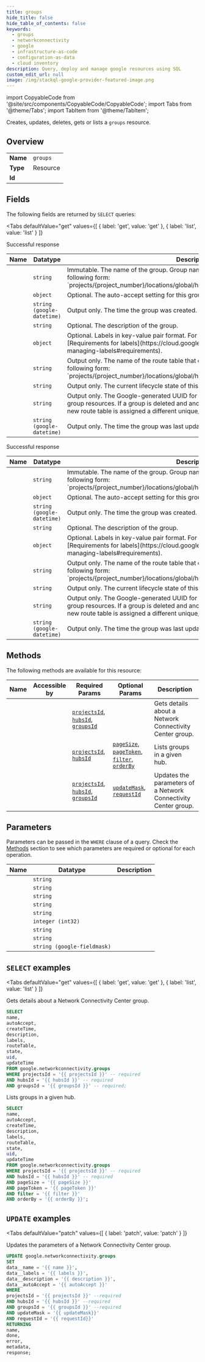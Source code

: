 ```yaml
--- 
title: groups
hide_title: false
hide_table_of_contents: false
keywords:
  - groups
  - networkconnectivity
  - google
  - infrastructure-as-code
  - configuration-as-data
  - cloud inventory
description: Query, deploy and manage google resources using SQL
custom_edit_url: null
image: /img/stackql-google-provider-featured-image.png
---
```


import CopyableCode from '@site/src/components/CopyableCode/CopyableCode';
import Tabs from '@theme/Tabs';
import TabItem from '@theme/TabItem';

Creates, updates, deletes, gets or lists a <code>groups</code> resource.

## Overview
<table><tbody>
<tr><td><b>Name</b></td><td><code>groups</code></td></tr>
<tr><td><b>Type</b></td><td>Resource</td></tr>
<tr><td><b>Id</b></td><td><CopyableCode code="google.networkconnectivity.groups" /></td></tr>
</tbody></table>

## Fields

The following fields are returned by `SELECT` queries:

<Tabs
    defaultValue="get"
    values={[
        { label: 'get', value: 'get' },
        { label: 'list', value: 'list' }
    ]}
>
<TabItem value="get">

Successful response

<table>
<thead>
    <tr>
    <th>Name</th>
    <th>Datatype</th>
    <th>Description</th>
    </tr>
</thead>
<tbody>
<tr>
    <td><CopyableCode code="name" /></td>
    <td><code>string</code></td>
    <td>Immutable. The name of the group. Group names must be unique. They use the following form: `projects/&#123;project_number&#125;/locations/global/hubs/&#123;hub&#125;/groups/&#123;group_id&#125;`</td>
</tr>
<tr>
    <td><CopyableCode code="autoAccept" /></td>
    <td><code>object</code></td>
    <td>Optional. The auto-accept setting for this group. (id: AutoAccept)</td>
</tr>
<tr>
    <td><CopyableCode code="createTime" /></td>
    <td><code>string (google-datetime)</code></td>
    <td>Output only. The time the group was created.</td>
</tr>
<tr>
    <td><CopyableCode code="description" /></td>
    <td><code>string</code></td>
    <td>Optional. The description of the group.</td>
</tr>
<tr>
    <td><CopyableCode code="labels" /></td>
    <td><code>object</code></td>
    <td>Optional. Labels in key-value pair format. For more information about labels, see [Requirements for labels](https://cloud.google.com/resource-manager/docs/creating-managing-labels#requirements).</td>
</tr>
<tr>
    <td><CopyableCode code="routeTable" /></td>
    <td><code>string</code></td>
    <td>Output only. The name of the route table that corresponds to this group. They use the following form: `projects/&#123;project_number&#125;/locations/global/hubs/&#123;hub_id&#125;/routeTables/&#123;route_table_id&#125;`</td>
</tr>
<tr>
    <td><CopyableCode code="state" /></td>
    <td><code>string</code></td>
    <td>Output only. The current lifecycle state of this group.</td>
</tr>
<tr>
    <td><CopyableCode code="uid" /></td>
    <td><code>string</code></td>
    <td>Output only. The Google-generated UUID for the group. This value is unique across all group resources. If a group is deleted and another with the same name is created, the new route table is assigned a different unique_id.</td>
</tr>
<tr>
    <td><CopyableCode code="updateTime" /></td>
    <td><code>string (google-datetime)</code></td>
    <td>Output only. The time the group was last updated.</td>
</tr>
</tbody>
</table>
</TabItem>
<TabItem value="list">

Successful response

<table>
<thead>
    <tr>
    <th>Name</th>
    <th>Datatype</th>
    <th>Description</th>
    </tr>
</thead>
<tbody>
<tr>
    <td><CopyableCode code="name" /></td>
    <td><code>string</code></td>
    <td>Immutable. The name of the group. Group names must be unique. They use the following form: `projects/&#123;project_number&#125;/locations/global/hubs/&#123;hub&#125;/groups/&#123;group_id&#125;`</td>
</tr>
<tr>
    <td><CopyableCode code="autoAccept" /></td>
    <td><code>object</code></td>
    <td>Optional. The auto-accept setting for this group. (id: AutoAccept)</td>
</tr>
<tr>
    <td><CopyableCode code="createTime" /></td>
    <td><code>string (google-datetime)</code></td>
    <td>Output only. The time the group was created.</td>
</tr>
<tr>
    <td><CopyableCode code="description" /></td>
    <td><code>string</code></td>
    <td>Optional. The description of the group.</td>
</tr>
<tr>
    <td><CopyableCode code="labels" /></td>
    <td><code>object</code></td>
    <td>Optional. Labels in key-value pair format. For more information about labels, see [Requirements for labels](https://cloud.google.com/resource-manager/docs/creating-managing-labels#requirements).</td>
</tr>
<tr>
    <td><CopyableCode code="routeTable" /></td>
    <td><code>string</code></td>
    <td>Output only. The name of the route table that corresponds to this group. They use the following form: `projects/&#123;project_number&#125;/locations/global/hubs/&#123;hub_id&#125;/routeTables/&#123;route_table_id&#125;`</td>
</tr>
<tr>
    <td><CopyableCode code="state" /></td>
    <td><code>string</code></td>
    <td>Output only. The current lifecycle state of this group.</td>
</tr>
<tr>
    <td><CopyableCode code="uid" /></td>
    <td><code>string</code></td>
    <td>Output only. The Google-generated UUID for the group. This value is unique across all group resources. If a group is deleted and another with the same name is created, the new route table is assigned a different unique_id.</td>
</tr>
<tr>
    <td><CopyableCode code="updateTime" /></td>
    <td><code>string (google-datetime)</code></td>
    <td>Output only. The time the group was last updated.</td>
</tr>
</tbody>
</table>
</TabItem>
</Tabs>

## Methods

The following methods are available for this resource:

<table>
<thead>
    <tr>
    <th>Name</th>
    <th>Accessible by</th>
    <th>Required Params</th>
    <th>Optional Params</th>
    <th>Description</th>
    </tr>
</thead>
<tbody>
<tr>
    <td><a href="#get"><CopyableCode code="get" /></a></td>
    <td><CopyableCode code="select" /></td>
    <td><a href="#parameter-projectsId"><code>projectsId</code></a>, <a href="#parameter-hubsId"><code>hubsId</code></a>, <a href="#parameter-groupsId"><code>groupsId</code></a></td>
    <td></td>
    <td>Gets details about a Network Connectivity Center group.</td>
</tr>
<tr>
    <td><a href="#list"><CopyableCode code="list" /></a></td>
    <td><CopyableCode code="select" /></td>
    <td><a href="#parameter-projectsId"><code>projectsId</code></a>, <a href="#parameter-hubsId"><code>hubsId</code></a></td>
    <td><a href="#parameter-pageSize"><code>pageSize</code></a>, <a href="#parameter-pageToken"><code>pageToken</code></a>, <a href="#parameter-filter"><code>filter</code></a>, <a href="#parameter-orderBy"><code>orderBy</code></a></td>
    <td>Lists groups in a given hub.</td>
</tr>
<tr>
    <td><a href="#patch"><CopyableCode code="patch" /></a></td>
    <td><CopyableCode code="update" /></td>
    <td><a href="#parameter-projectsId"><code>projectsId</code></a>, <a href="#parameter-hubsId"><code>hubsId</code></a>, <a href="#parameter-groupsId"><code>groupsId</code></a></td>
    <td><a href="#parameter-updateMask"><code>updateMask</code></a>, <a href="#parameter-requestId"><code>requestId</code></a></td>
    <td>Updates the parameters of a Network Connectivity Center group.</td>
</tr>
</tbody>
</table>

## Parameters

Parameters can be passed in the `WHERE` clause of a query. Check the [Methods](#methods) section to see which parameters are required or optional for each operation.

<table>
<thead>
    <tr>
    <th>Name</th>
    <th>Datatype</th>
    <th>Description</th>
    </tr>
</thead>
<tbody>
<tr id="parameter-groupsId">
    <td><CopyableCode code="groupsId" /></td>
    <td><code>string</code></td>
    <td></td>
</tr>
<tr id="parameter-hubsId">
    <td><CopyableCode code="hubsId" /></td>
    <td><code>string</code></td>
    <td></td>
</tr>
<tr id="parameter-projectsId">
    <td><CopyableCode code="projectsId" /></td>
    <td><code>string</code></td>
    <td></td>
</tr>
<tr id="parameter-filter">
    <td><CopyableCode code="filter" /></td>
    <td><code>string</code></td>
    <td></td>
</tr>
<tr id="parameter-orderBy">
    <td><CopyableCode code="orderBy" /></td>
    <td><code>string</code></td>
    <td></td>
</tr>
<tr id="parameter-pageSize">
    <td><CopyableCode code="pageSize" /></td>
    <td><code>integer (int32)</code></td>
    <td></td>
</tr>
<tr id="parameter-pageToken">
    <td><CopyableCode code="pageToken" /></td>
    <td><code>string</code></td>
    <td></td>
</tr>
<tr id="parameter-requestId">
    <td><CopyableCode code="requestId" /></td>
    <td><code>string</code></td>
    <td></td>
</tr>
<tr id="parameter-updateMask">
    <td><CopyableCode code="updateMask" /></td>
    <td><code>string (google-fieldmask)</code></td>
    <td></td>
</tr>
</tbody>
</table>

## `SELECT` examples

<Tabs
    defaultValue="get"
    values={[
        { label: 'get', value: 'get' },
        { label: 'list', value: 'list' }
    ]}
>
<TabItem value="get">

Gets details about a Network Connectivity Center group.

```sql
SELECT
name,
autoAccept,
createTime,
description,
labels,
routeTable,
state,
uid,
updateTime
FROM google.networkconnectivity.groups
WHERE projectsId = '{{ projectsId }}' -- required
AND hubsId = '{{ hubsId }}' -- required
AND groupsId = '{{ groupsId }}' -- required;
```
</TabItem>
<TabItem value="list">

Lists groups in a given hub.

```sql
SELECT
name,
autoAccept,
createTime,
description,
labels,
routeTable,
state,
uid,
updateTime
FROM google.networkconnectivity.groups
WHERE projectsId = '{{ projectsId }}' -- required
AND hubsId = '{{ hubsId }}' -- required
AND pageSize = '{{ pageSize }}'
AND pageToken = '{{ pageToken }}'
AND filter = '{{ filter }}'
AND orderBy = '{{ orderBy }}';
```
</TabItem>
</Tabs>


## `UPDATE` examples

<Tabs
    defaultValue="patch"
    values={[
        { label: 'patch', value: 'patch' }
    ]}
>
<TabItem value="patch">

Updates the parameters of a Network Connectivity Center group.

```sql
UPDATE google.networkconnectivity.groups
SET 
data__name = '{{ name }}',
data__labels = '{{ labels }}',
data__description = '{{ description }}',
data__autoAccept = '{{ autoAccept }}'
WHERE 
projectsId = '{{ projectsId }}' --required
AND hubsId = '{{ hubsId }}' --required
AND groupsId = '{{ groupsId }}' --required
AND updateMask = '{{ updateMask}}'
AND requestId = '{{ requestId}}'
RETURNING
name,
done,
error,
metadata,
response;
```
</TabItem>
</Tabs>
